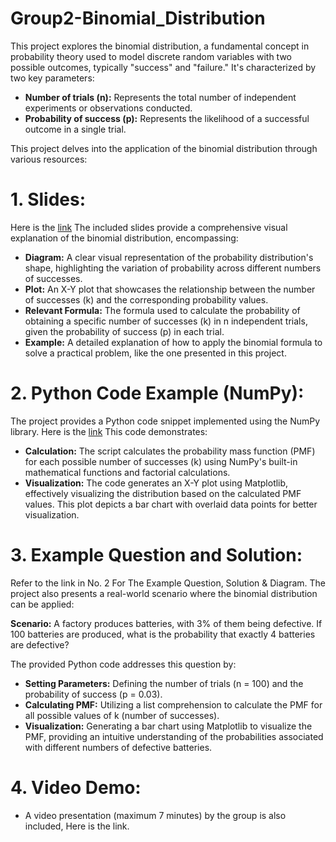 # Group2-Binomial_Distribution

This project explores the binomial distribution, a fundamental concept in probability theory used to model discrete random variables with two possible outcomes, typically "success" and "failure." It's characterized by two key parameters:

- **Number of trials (n):** Represents the total number of independent experiments or observations conducted.
- **Probability of success (p):** Represents the likelihood of a successful outcome in a single trial.

This project delves into the application of the binomial distribution through various resources:

# 1. Slides:

Here is the [link]([(https://www.canva.com/design/DAGTLelAXTw/9pR0bzBMW2qpNYp47uXtaA/edit?utm_content=DAGTLelAXTw&utm_campaign=designshare&utm_medium=link2&utm_source=sharebutton)])
The included slides provide a comprehensive visual explanation of the binomial distribution, encompassing:

- **Diagram:** A clear visual representation of the probability distribution's shape, highlighting the variation of probability across different numbers of successes.
- **Plot:** An X-Y plot that showcases the relationship between the number of successes (k) and the corresponding probability values.
- **Relevant Formula:** The formula used to calculate the probability of obtaining a specific number of successes (k) in n independent trials, given the probability of success (p) in each trial.
- **Example:** A detailed explanation of how to apply the binomial formula to solve a practical problem, like the one presented in this project.

# 2. Python Code Example (NumPy):

The project provides a Python code snippet implemented using the NumPy library. Here is the [link]([url](https://colab.research.google.com/drive/1V-bMDt-Sm0ZiV7KzDa7SjzlrLhgm1hfS?usp=sharing))
This code demonstrates:

- **Calculation:** The script calculates the probability mass function (PMF) for each possible number of successes (k) using NumPy's built-in mathematical functions and factorial calculations.
- **Visualization:** The code generates an X-Y plot using Matplotlib, effectively visualizing the distribution based on the calculated PMF values. This plot depicts a bar chart with overlaid data points for better visualization.

# 3. Example Question and Solution:

Refer to the link in No. 2 For The Example Question, Solution & Diagram.
The project also presents a real-world scenario where the binomial distribution can be applied:

**Scenario:** A factory produces batteries, with 3% of them being defective. If 100 batteries are produced, what is the probability that exactly 4 batteries are defective?

The provided Python code addresses this question by:

- **Setting Parameters:** Defining the number of trials (n = 100) and the probability of success (p = 0.03).
- **Calculating PMF:** Utilizing a list comprehension to calculate the PMF for all possible values of k (number of successes).
- **Visualization:** Generating a bar chart using Matplotlib to visualize the PMF, providing an intuitive understanding of the probabilities associated with different numbers of defective batteries.

# 4. Video Demo:
- A video presentation (maximum 7 minutes) by the group is also included, Here is the link.

